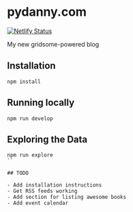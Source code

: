 # pydanny.com

[![Netlify Status](https://api.netlify.com/api/v1/badges/e02ac32d-7eb7-4e14-890c-f68103b05ff7/deploy-status)](https://app.netlify.com/sites/inspiring-agnesi-47d73c/deploys)

My new gridsome-powered blog

## Installation

```
npm install
```

## Running locally

```
npm run develop
```

## Exploring the Data

```
npm run explore
``

## TODO

- Add installation instructions
- Get RSS feeds working
- Add section for listing awesome books
- Add event calendar
```
